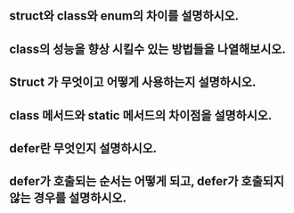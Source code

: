 ## struct와 class와 enum의 차이를 설명하시오.

## class의 성능을 향상 시킬수 있는 방법들을 나열해보시오.

## Struct 가 무엇이고 어떻게 사용하는지 설명하시오.

## class 메서드와 static 메서드의 차이점을 설명하시오.

## defer란 무엇인지 설명하시오.

## defer가 호출되는 순서는 어떻게 되고, defer가 호출되지 않는 경우를 설명하시오.

